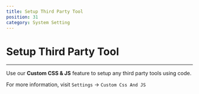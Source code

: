 ```yaml
---
title: Setup Third Party Tool
position: 31
category: System Setting
---
```


# Setup Third Party Tool

---

Use our **Custom CSS & JS** feature to setup any third party tools using code.

For more information, visit `Settings` -> `Custom Css And JS`
